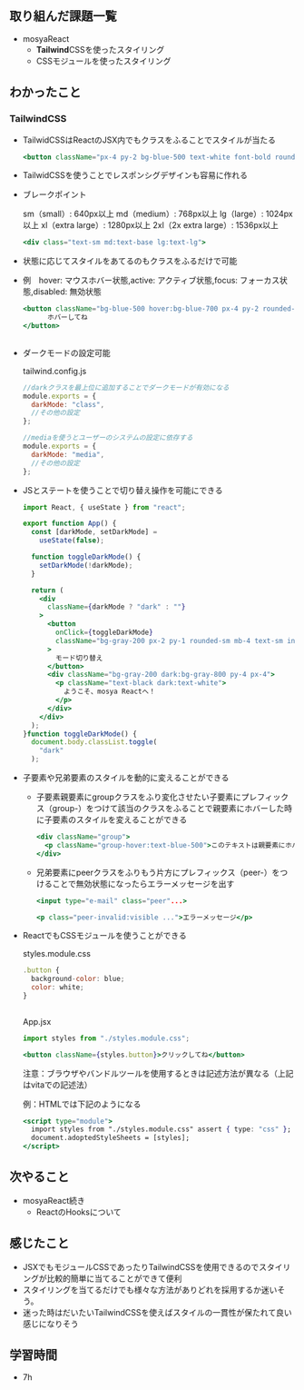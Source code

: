 ## 取り組んだ課題一覧

- mosyaReact
    - **Tailwind**CSSを使ったスタイリング
    - CSSモジュールを使ったスタイリング

## わかったこと

### TailwindCSS

- TailwidCSSはReactのJSX内でもクラスをふることでスタイルが当たる
    
    ```jsx
    <button className="px-4 py-2 bg-blue-500 text-white font-bold rounded">
    ```
    
- TailwidCSSを使うことでレスポンシグデザインも容易に作れる
- ブレークポイント
    
    sm（small）: 640px以上
    md（medium）: 768px以上
    lg（large）: 1024px以上
    xl（extra large）: 1280px以上
    2xl（2x extra large）: 1536px以上
    
    ```jsx
    <div class="text-sm md:text-base lg:text-lg">
    ```
    
- 状態に応じてスタイルをあてるのもクラスをふるだけで可能
- 例　hover: マウスホバー状態,active: アクティブ状態,focus: フォーカス状態,disabled: 無効状態
    
    ```jsx
    <button className="bg-blue-500 hover:bg-blue-700 px-4 py-2 rounded-sm text-white">
          ホバーしてね
    </button>
      
    ```
    
- ダークモードの設定可能

    tailwind.config.js

    ```jsx
    //darkクラスを最上位に追加することでダークモードが有効になる
    module.exports = {
      darkMode: "class",
      //その他の設定
    };

    //mediaを使うとユーザーのシステムの設定に依存する
    module.exports = {
      darkMode: "media",
      //その他の設定
    };
    ```

- JSとステートを使うことで切り替え操作を可能にできる
    
    ```jsx
    import React, { useState } from "react";
    
    export function App() {
      const [darkMode, setDarkMode] =
        useState(false);
    
      function toggleDarkMode() {
        setDarkMode(!darkMode);
      }
    
      return (
        <div
          className={darkMode ? "dark" : ""}
        >
          <button
            onClick={toggleDarkMode}
            className="bg-gray-200 px-2 py-1 rounded-sm mb-4 text-sm inline-block"
          >
            モード切り替え
          </button>
          <div className="bg-gray-200 dark:bg-gray-800 py-4 px-4">
            <p className="text-black dark:text-white">
              ようこそ、mosya Reactへ！
            </p>
          </div>
        </div>
      );
    }function toggleDarkMode() {
      document.body.classList.toggle(
        "dark"
      );
    
    ```
    
- 子要素や兄弟要素のスタイルを動的に変えることができる
    - 子要素親要素にgroupクラスをふり変化させたい子要素にプレフィックス（group-）をつけて該当のクラスをふることで親要素にホバーした時に子要素のスタイルを変えることができる
        
        ```jsx
        <div className="group">
          <p className="group-hover:text-blue-500">このテキストは親要素にホバーすると青くなります。</p>
        </div>
        
        ```
        
    - 兄弟要素にpeerクラスをふりもう片方にプレフィックス（peer-）をつけることで無効状態になったらエラーメッセージを出す
        
        ```jsx
        <input type="e-mail" class="peer"...>
        
        <p class="peer-invalid:visible ...">エラーメッセージ</p>
        ```
        
- ReactでもCSSモジュールを使うことができる
    
     styles.module.css
    
    ```jsx
    .button {
      background-color: blue;
      color: white;
    }
    	
    ```
    
    App.jsx
    
    ```jsx
    import styles from "./styles.module.css";
    
    <button className={styles.button}>クリックしてね</button>
    
    ```
    
    注意：ブラウザやバンドルツールを使用するときは記述方法が異なる（上記はvitaでの記述法）
    
    例：HTMLでは下記のようになる
    
    ```jsx
    <script type="module">
      import styles from "./styles.module.css" assert { type: "css" };
      document.adoptedStyleSheets = [styles];
    </script>
    
    ```
    

## 次やること

- mosyaReact続き
    - ReactのHooksについて

## 感じたこと

- JSXでもモジュールCSSであったりTailwindCSSを使用できるのでスタイリングが比較的簡単に当てることができて便利
- スタイリングを当てるだけでも様々な方法がありどれを採用するか迷いそう。
- 迷った時はだいたいTailwindCSSを使えばスタイルの一貫性が保たれて良い感じになりそう

## 学習時間

- 7h